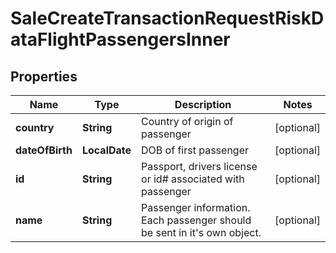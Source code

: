 

# SaleCreateTransactionRequestRiskDataFlightPassengersInner


## Properties

| Name | Type | Description | Notes |
|------------ | ------------- | ------------- | -------------|
|**country** | **String** | Country of origin of passenger |  [optional] |
|**dateOfBirth** | **LocalDate** | DOB of first passenger |  [optional] |
|**id** | **String** | Passport, drivers license or id# associated with passenger |  [optional] |
|**name** | **String** | Passenger information. Each passenger should be sent in it&#39;s own object. |  [optional] |



